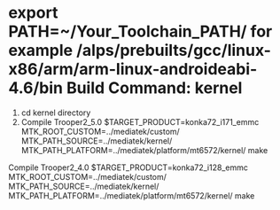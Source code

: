 export PATH=~/Your_Toolchain_PATH/
for example /alps/prebuilts/gcc/linux-x86/arm/arm-linux-androideabi-4.6/bin
Build Command:
kernel
======
1. cd kernel directory
2. Compile Trooper2_5.0
$TARGET_PRODUCT=konka72_i171_emmc MTK_ROOT_CUSTOM=../mediatek/custom/ MTK_PATH_SOURCE=../mediatek/kernel/ MTK_PATH_PLATFORM=../mediatek/platform/mt6572/kernel/ make

 Compile Trooper2_4.0
$TARGET_PRODUCT=konka72_i128_emmc MTK_ROOT_CUSTOM=../mediatek/custom/ MTK_PATH_SOURCE=../mediatek/kernel/ MTK_PATH_PLATFORM=../mediatek/platform/mt6572/kernel/ make